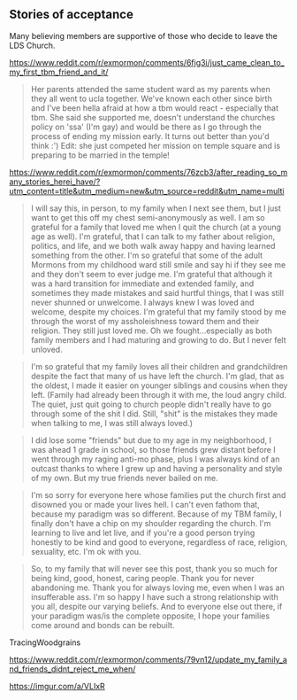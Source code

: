 ## Stories of acceptance

Many believing members are supportive of those who decide to leave the LDS Church.

https://www.reddit.com/r/exmormon/comments/6fjg3i/just_came_clean_to_my_first_tbm_friend_and_it/

> Her parents attended the same student ward as my parents when they all went to ucla together. We've known each other since birth and I've been hella afraid at how a tbm would react - especially that tbm. She said she supported me, doesn't understand the churches policy on 'ssa' (I'm gay) and would be there as I go through the process of ending my mission early. It turns out better than you'd think :')
> Edit: she just competed her mission on temple square and is preparing to be married in the temple!

https://www.reddit.com/r/exmormon/comments/76zcb3/after_reading_so_many_stories_herei_have/?utm_content=title&utm_medium=new&utm_source=reddit&utm_name=multi

> I will say this, in person, to my family when I next see them, but I just want to get this off my chest semi-anonymously as well. I am so grateful for a family that loved me when I quit the church (at a young age as well). I'm grateful, that I can talk to my father about religion, politics, and life, and we both walk away happy and having learned something from the other. I'm so grateful that some of the adult Mormons from my childhood ward still smile and say hi if they see me and they don't seem to ever judge me. I'm grateful that although it was a hard transition for immediate and extended family, and sometimes they made mistakes and said hurtful things, that I was still never shunned or unwelcome.  I always knew I was loved and welcome, despite my choices.  I'm grateful that my family stood by me through the worst of my assholeishness toward them and their religion.  They still just loved me.  Oh we fought...especially as both family members and I had maturing and growing to do. But I never felt unloved.

> I'm so grateful that my family loves all their children and grandchildren despite the fact that many of us have left the church.  I'm glad, that as the oldest, I made it easier on younger siblings and cousins when they left. (Family had already been through it with me, the loud angry child.  The quiet, just quit going to church people didn't really have to go through some of the shit I did. Still, "shit" is the mistakes they made when talking to me, I was still always loved.)

> I did lose some "friends" but due to my age in my neighborhood, I was ahead 1 grade in school, so those friends grew distant before I went through my raging anti-mo phase, plus I was always kind of an outcast thanks to where I grew up and having a personality and style of my own.  But my true friends never bailed on me.  

> I'm so sorry for everyone here whose families put the church first and disowned you or made your lives hell.  I can't even fathom that, because my paradigm was so different. Because of my TBM family, I finally don't have a chip on my shoulder regarding the church. I'm learning to live and let live, and if you're a good person trying honestly to be kind and good to everyone, regardless of race, religion, sexuality, etc. I'm ok with you. 

> So, to my family that will never see this post, thank you so much for being kind, good, honest, caring people. Thank you for never abandoning me. Thank you for always loving me, even when I was an insufferable ass. I'm so happy I have such a strong relationship with you all, despite our varying beliefs.  And to everyone else out there, if your paradigm was/is the complete opposite, I hope your families come around and bonds can be rebuilt.

TracingWoodgrains

https://www.reddit.com/r/exmormon/comments/79vn12/update_my_family_and_friends_didnt_reject_me_when/

https://imgur.com/a/VLIxR
